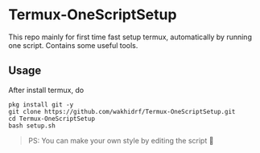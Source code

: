 # Termux-OneScriptSetup
This repo mainly for first time fast setup termux, automatically by running one script. Contains some useful tools.

## Usage
After install termux, do
```
pkg install git -y
git clone https://github.com/wakhidrf/Termux-OneScriptSetup.git
cd Termux-OneScriptSetup
bash setup.sh
```

> PS: You can make your own style by editing the script 🙂
